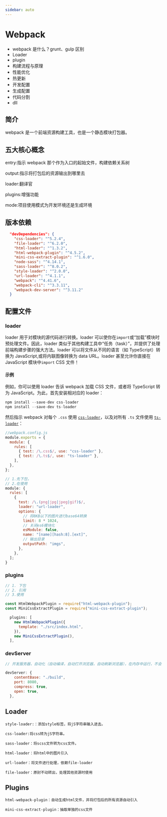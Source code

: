```yaml
---
sidebar: auto
---
```


# Webpack

- webpack 是什么？grunt、gulp 区别
- Loader
- plugin
- 构建流程与原理
- 性能优化
- 热更新
- 开发配置
- 生成配置
- 代码分割
- dll

## 简介

webpack 是一个前端资源构建工具，也是一个静态模块打包器。

## 五大核心概念

entry:指示 webpack 那个作为入口的起始文件，构建依赖关系树

output:指示将打包后的资源输出到哪里去

loader:翻译官

plugins:增强功能

mode:项目使用模式为开发环境还是生成环境

## 版本依赖

```json
  "devDependencies": {
    "css-loader": "^5.2.4",
    "file-loader": "^6.2.0",
    "html-loader": "^1.3.2",
    "html-webpack-plugin": "^4.5.2",
    "mini-css-extract-plugin": "^1.6.0",
    "node-sass": "^4.14.1",
    "sass-loader": "^8.0.2",
    "style-loader": "^2.0.0",
    "url-loader": "^4.1.1",
    "webpack": "^4.41.6",
    "webpack-cli": "^3.3.11",
    "webpack-dev-server": "^3.11.2"
  }
```

## 配置文件

### loader

loader 用于对模块的源代码进行转换。loader 可以使你在`import`或“加载”模块时预处理文件。因此，loader 类似于其他构建工具中“任务（task）”，并提供了处理前端构建步骤的强大方法。loader 可以将文件从不同的语言（如 TypeScript）转换为 JavaScript,或将内联图像转换为 data URL。loader 甚至允许你直接在 JavaScript 模块中`import` CSS 文件！

#### 示例

例如，你可以使用 loader 告诉 webpack 加载 CSS 文件，或者将 TypeScript 转为 JavaScript。为此，首先安装相对应的 loader：

```javascript
npm install --save-dev css-loader
npm install --save-dev ts-loader
```

然后指示 webpack 对每个 `.css` 使用 [`css-loader`](https://www.webpackjs.com/loaders/css-loader)，以及对所有 `.ts` 文件使用 [`ts-loader`](https://github.com/TypeStrong/ts-loader)：

```javascript
//webpack.config.js
module.exports = {
  module: {
    rules: [
      { test: /\.css$/, use: "css-loader" },
      { test: /\.ts$/, use: "ts-loader" },
    ],
  },
};
```

```js
// 1.先下包，
// 2.在使用
module: {
  rules: [
    {
      test: /\.(png|jpg|jpeg|gif)$/,
      loader: "url-loader",
      options: {
        // 将8KB以下的图片进行base64转换
        limit: 8 * 1024,
        // 关闭es6模块化
        esModule: false,
        name: "[name][hash:8].[ext]",
        // 输出目录
        outputPath: "imgs",
      },
    },
  ];
}
```

### plugins

```js
// 1. 下包
// 2. 引用
// 3.使用

const HtmlWebpackPlugin = require("html-webpack-plugin");
const MiniCssExtractPlugin = require("mini-css-extract-plugin");

  plugins: [
    new HtmlWebpackPlugin({
      template: "./src/index.html",
    }),
    new MiniCssExtractPlugin(),
  ],
```

### devServer

```js
// 开发服务器，自动化（自动编译，自动打开浏览器，自动刷新浏览器），在内存中运行，不会输出文件，

devServer: {
    contentBase: "./build",
    port: 8080,
    compress: true,
    open: true,
  },
```

## Loader

```
style-loader:：添加style标签，将jS字符串输入进去。

css-loader:将css转为jS字符串。

sass-loader：将scss文件转为css文件。

html-loader：将html中的图片引入

url-loader：将文件进行处理，依赖file-loader

file-loader：原封不动转出，处理其他资源时使用
```

## Plugins

```
html-webpack-plugin：自动生成html文件，并将打包后的所有资源自动引入

mini-css-extract-plugin：抽取单独的css文件
```

